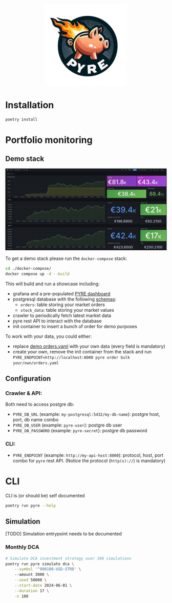 <p align="center">
    <img src="./assets/logo.png" width="256px" height="256px"/>
</p>

Installation
============

```bash
poetry install
```

Portfolio monitoring
====================

Demo stack
----------

<p align="center">
    <img src="./assets/dashboard.png"/>
</p>


To get a demo stack please run the `docker-compose` stack:

```bash
cd ./docker-compose/
docker compose up -d --build
```

This will build and run a showcase including: 

 - grafana and a pre-populated [PYRE dashboard](http://localhost:3000/d/pyre-dashboard/pyre?orgId=1&refresh=30s&from=now-5y&to=now)
 - postgresql database with the following [schemas](./src/pyre/db/schemas.py):
   - `orders`: table storing your market orders
   - `stock_data`: table storing your market values
 - crawler to periodically fetch latest market data
 - pyre rest API to interact with the database
 - init container to insert a bunch of order for demo purposes

To work with your data, you could either:

 - replace [demo orders.yaml](./docker-compose/config/orders.yaml) with your own data (every field is mandatory)
 - create your own, remove the init container from the stack and run `PYRE_ENDPOINT=http://localhost:8000 pyre order bulk your/own/orders.yaml`


Configuration
-------------

### Crawler & API:

Both need to access postgre db:

 - `PYRE_DB_URL` (example: `my-postgresql:5432/my-db-name`): postgre host, port, db name combo
 - `PYRE_DB_USER` (example: `pyre-user`): postgre db user
 - `PYRE_DB_PASSWORD` (example: `pyre-secret`): postgre db password

### CLI:

 - `PYRE_ENDPOINT` (example: `http://my-api-host:8000`): protocol, host, port combo for `pyre` rest API. (Notice the protocol (`http(s)://`) is mandatory)

CLI
===

CLI is (or should be) self documented

```bash
poetry run pyre --help
```

Simulation
----------

[TODO] Simulation entrypoint needs to be documented

### Monthly DCA

```bash
# Simulate DCA investment strategy over 100 simulations
poetry run pyre simulate dca \
    --symbol '^990100-USD-STRD' \ 
    --amount 3000 \
    --seed 50000 \
    --start-date 2024-06-01 \
    --duration 17 \
    -n 100  
```
